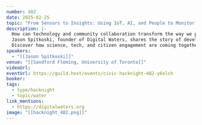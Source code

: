 ```yaml
---
number: 482
date: 2025-02-25
topic: "From Sensors to Insights: Using IoT, AI, and People to Monitor Watershed"
description: |-
  How can technology and community collaboration transform the way we protect our waterways?
  Jason Spitkoski, founder of Digital Waters, shares the story of developing innovative tools to monitor water quality in real time and the surprising insights from a pilot project on Yellow Creek in midtown Toronto.
  Discover how science, tech, and citizen engagement are coming together to safeguard our most vital resource.
speakers:
  - "[[Jason Spitkoski]]"
venue: "[[Sandford Fleming, University of Toronto]]"
videoUrl: 
eventUrl: https://guild.host/events/civic-hacknight-482-y6olch
booker: 
tags:
  - type/hacknight
  - topic/water
link_mentions:
  - https://digitalwaters.org
image: "[[hacknight_482.png]]"
---
```

